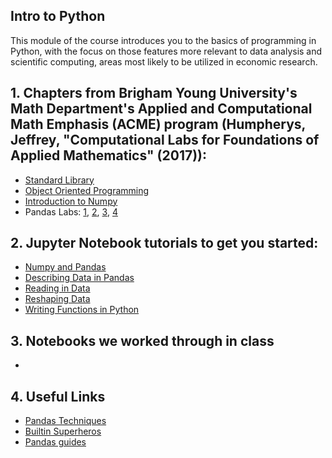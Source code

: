 ## Intro to Python
This module of the course introduces you to the basics of programming in Python, with the focus on those features more relevant to data analysis and scientific computing, areas most likely to be utilized in economic research.


## 1. Chapters from Brigham Young University's Math Department's Applied and Computational Math Emphasis (ACME) program (Humpherys, Jeffrey, "Computational Labs for Foundations of Applied Mathematics" (2017)):
* [Standard Library](https://github.com/jdebacker/CompEcon_Fall19/blob/master/Python/ACME_StandardLibrary.pdf)
* [Object Oriented Programming](https://github.com/jdebacker/CompEcon_Fall19/blob/master/Python/ACME_ObjectOriented.pdf)
* [Introduction to Numpy](https://github.com/jdebacker/CompEcon_Fall19/blob/master/Python/ACME_NumpyIntro.pdf)
* Pandas Labs: [1](https://github.com/jdebacker/CompEcon_Fall19/blob/master/Python/ACME_Pandas1.pdf), [2](https://github.com/jdebacker/CompEcon_Fall19/blob/master/Python/ACME_Pandas2.pdf), [3](https://github.com/jdebacker/CompEcon_Fall19/blob/master/Python/ACME_Pandas3.pdf), [4](https://github.com/jdebacker/CompEcon_Fall19/blob/master/Python/ACME_Pandas4.pdf)


## 2. Jupyter Notebook tutorials to get you started:
* [Numpy and Pandas](https://github.com/jdebacker/CompEcon_Fall19/blob/master/Python/PythonNumpyPandas.ipynb)
* [Describing Data in Pandas](https://github.com/jdebacker/CompEcon_Fall19/blob/master/Python/PythonDescribe.ipynb)
* [Reading in Data](https://github.com/jdebacker/CompEcon_Fall19/blob/master/Python/PythonReadIn.ipynb)
* [Reshaping Data](https://github.com/jdebacker/CompEcon_Fall19/blob/master/Python/PythonReshape.ipynb)
* [Writing Functions in Python](https://github.com/jdebacker/CompEcon_Fall19/blob/master/Python/PythonFuncs.ipynb)

## 3. Notebooks we worked through in class
* 

## 4. Useful Links

* [Pandas Techniques](https://medium.com/@sean.turner026/week-2-and-useful-pandas-techniques-2f5dd78a5a59)
* [Builtin Superheros](https://youtu.be/j6VSAsKAj98)
* [Pandas guides](http://tomaugspurger.github.io/archives.html)
